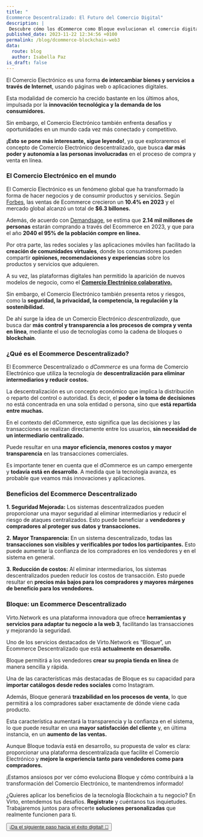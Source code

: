 ```yaml
---
title: "
Ecommerce Descentralizado: El Futuro del Comercio Digital"
description: |
 Descubre cómo los dCommerce como Bloque evolucionan el comercio digital, brindando seguridad y eficiencia tanto a vendedores como a compradores, a través del uso de la tecnología Blockchain. ¿Quieres saber más? ¡Sigue leyendo!
published_date: 2023-11-22 12:34:56 +0100
permalink: /blog/dcommerce-blockchain-web3
data:
  route: blog
  author: Isabella Paz
is_draft: false
---
```


El Comercio Electrónico es una forma **de intercambiar bienes y servicios a través de Internet**, usando páginas web o aplicaciones digitales.

Esta modalidad de comercio ha crecido bastante en los últimos años, impulsada por la **innovación tecnológica y la demanda de los consumidores.**

Sin embargo, el Comercio Electrónico también enfrenta desafíos y oportunidades en un mundo cada vez más conectado y competitivo. 

**¡Esto se pone más interesante, sigue leyendo!**, ya que exploraremos el concepto de Comercio Electrónico descentralizado, que busca **dar más poder y autonomía a las personas involucradas** en el proceso de compra y venta en línea.

### El Comercio Electrónico en el mundo

El Comercio Electrónico es un fenómeno global que ha transformado la forma de hacer negocios y de consumir productos y servicios. 
Según <a href="https://www.forbes.com/advisor/business/ecommerce-statistics/">Forbes</a>, las ventas de Ecommerce crecieron un **10.4% en 2023** y el mercado global alcanzó un total de **$6.3 billones.**

Además, de acuerdo con <a href="https://www.demandsage.com/ecommerce-statistics/">Demandsage</a>, se estima que **2.14 mil millones de personas** estarán comprando a través del Ecommerce en 2023, y que para el año **2040 el 95% de la población compre en línea.**

Por otra parte, las redes sociales y las aplicaciones móviles han facilitado la **creación de comunidades virtuales**, donde los consumidores pueden compartir **opiniones, recomendaciones y experiencias** sobre los productos y servicios que adquieren.

A su vez, las plataformas digitales han permitido la aparición de nuevos modelos de negocio, como el <a href="https://www.cubo.land/blog/economia-colaborativa-colombia/">**Comercio Electrónico colaborativo.**</a>

Sin embargo, el Comercio Electrónico también presenta retos y riesgos, como la **seguridad, la privacidad, la competencia, la regulación y la sostenibilidad.**

De ahí surge la idea de un Comercio Electrónico *descentralizado*, que busca dar **más control y transparencia a los procesos de compra y venta en línea**, mediante el uso de tecnologías como la cadena de bloques o **blockchain**.

### ¿Qué es el Ecommerce Descentralizado?

El Ecommerce Descentralizado o *dCommerce* es una forma de Comercio Electrónico que utiliza la tecnología de **descentralización para eliminar intermediarios y reducir costos.**

La descentralización es un concepto económico que implica la distribución o reparto del control o autoridad. Es decir, el **poder o la toma de decisiones** no está concentrada en una sola entidad o persona, sino que **está repartida entre muchas.**

En el contexto del dCommerce, esto significa que las decisiones y las transacciones se realizan directamente entre los usuarios, **sin necesidad de un intermediario centralizado.**

Puede resultar en una **mayor eficiencia, menores costos y mayor transparencia** en las transacciones comerciales.

Es importante tener en cuenta que el dCommerce es un campo emergente y **todavía está en desarrollo**. A medida que la tecnología avanza, es probable que veamos más innovaciones y aplicaciones.

### Beneficios del Ecommerce Descentralizado

**1. Seguridad Mejorada:** Los sistemas descentralizados pueden proporcionar una mayor seguridad al eliminar intermediarios y reducir el riesgo de ataques centralizados.
Esto puede beneficiar a **vendedores y compradores al proteger sus datos y transacciones.**

**2. Mayor Transparencia:** En un sistema descentralizado, todas las **transacciones son visibles y verificables por todos los participantes.** Esto puede aumentar la confianza de los compradores en los vendedores y en el sistema en general.

**3. Reducción de costos:** Al eliminar intermediarios, los sistemas descentralizados pueden reducir los costos de transacción. Esto puede resultar en **precios más bajos para los compradores y mayores márgenes de beneficio para los vendedores.**

### Bloque: un Ecommerce Descentralizado

Virto.Network es una plataforma innovadora que ofrece **herramientas y servicios para adaptar tu negocio a la web 3**, facilitando las transacciones y mejorando la seguridad.

Uno de los servicios destacados de Virto.Network es “Bloque”, un Ecommerce Descentralizado que está **actualmente en desarrollo.**

Bloque permitirá a los vendedores **crear su propia tienda en línea** de manera sencilla y rápida.

Una de las características más destacadas de Bloque es su capacidad para **importar catálogos desde redes sociales** como Instagram.

Además, Bloque generará **trazabilidad en los procesos de venta**, lo que permitirá a los compradores saber exactamente de dónde viene cada producto.

Esta característica aumentará la transparencia y la confianza en el sistema, lo que puede resultar en una **mayor satisfacción del cliente** y, en última instancia, en un **aumento de las ventas.**

Aunque Bloque todavía está en desarrollo, su propuesta de valor es clara: proporcionar una plataforma descentralizada que facilite el Comercio Electrónico y **mejore la experiencia tanto para vendedores como para compradores.**

¡Estamos ansiosos por ver cómo evoluciona Bloque y cómo contribuirá a la transformación del Comercio Electrónico, te mantendremos informado!

¿Quieres aplicar los beneficios de la tecnología Blockchain a tu negocio? En Virto, entendemos tus desafíos. **Regístrate** y cuéntanos tus inquietudes. Trabajaremos juntos para ofrecerte **soluciones personalizadas** que realmente funcionen para ti.


<button>
	<a href="https://forms.gle/hSjzyETwuGMadsaU8" >
	¡Da el siguiente paso hacia el éxito digital! 🚀
	</a>
</button>